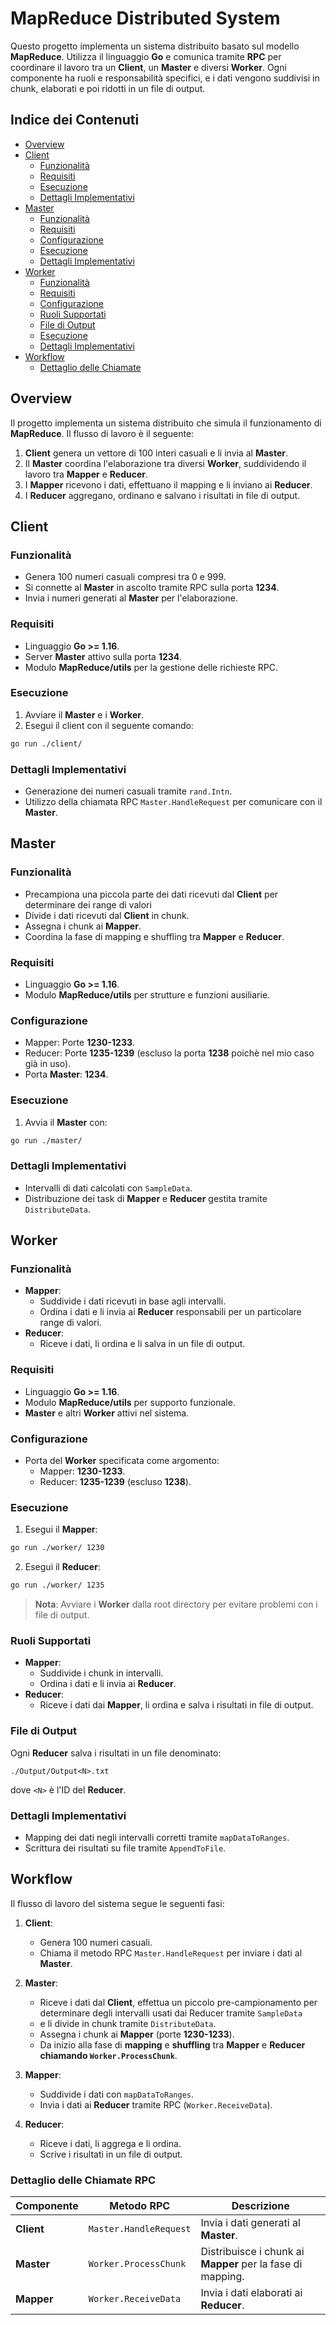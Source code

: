 
# MapReduce Distributed System

Questo progetto implementa un sistema distribuito basato sul modello **MapReduce**. Utilizza il linguaggio **Go** e comunica tramite **RPC** per coordinare il lavoro tra un **Client**, un **Master** e diversi **Worker**. Ogni componente ha ruoli e responsabilità specifici, e i dati vengono suddivisi in chunk, elaborati e poi ridotti in un file di output.

## Indice dei Contenuti

- [Overview](#overview)
- [Client](#client)
    - [Funzionalità](#client-funzionalità)
    - [Requisiti](#client-requisiti)
    - [Esecuzione](#client-esecuzione)
    - [Dettagli Implementativi](#client-dettagli-implementativi)
- [Master](#master)
    - [Funzionalità](#master-funzionalità)
    - [Requisiti](#master-requisiti)
    - [Configurazione](#master-configurazione)
    - [Esecuzione](#master-esecuzione)
    - [Dettagli Implementativi](#master-dettagli-implementativi)
- [Worker](#worker)
    - [Funzionalità](#worker-funzionalità)
    - [Requisiti](#worker-requisiti)
    - [Configurazione](#worker-configurazione)
    - [Ruoli Supportati](#worker-ruoli-supportati)
    - [File di Output](#worker-file-di-output)
    - [Esecuzione](#worker-esecuzione)
    - [Dettagli Implementativi](#worker-dettagli-implementativi)
- [Workflow](#workflow)
    - [Dettaglio delle Chiamate](#workflow-dettaglio-delle-chiamate)

## Overview

Il progetto implementa un sistema distribuito che simula il funzionamento di **MapReduce**. Il flusso di lavoro è il seguente:

1. **Client** genera un vettore di 100 interi casuali e li invia al **Master**.
2. Il **Master** coordina l'elaborazione tra diversi **Worker**, suddividendo il lavoro tra **Mapper** e **Reducer**.
3. I **Mapper** ricevono i dati, effettuano il mapping e li inviano ai **Reducer**.
4. I **Reducer** aggregano, ordinano e salvano i risultati in file di output.

## Client

### Funzionalità

- Genera 100 numeri casuali compresi tra 0 e 999.
- Si connette al **Master** in ascolto tramite RPC sulla porta **1234**.
- Invia i numeri generati al **Master** per l'elaborazione.

### Requisiti

- Linguaggio **Go >= 1.16**.
- Server **Master** attivo sulla porta **1234**.
- Modulo **MapReduce/utils** per la gestione delle richieste RPC.

### Esecuzione

1. Avviare il **Master** e i **Worker**.
2. Esegui il client con il seguente comando:

```bash
go run ./client/
```

### Dettagli Implementativi

- Generazione dei numeri casuali tramite `rand.Intn`.
- Utilizzo della chiamata RPC `Master.HandleRequest` per comunicare con il **Master**.

## Master

### Funzionalità

- Precampiona una piccola parte dei dati ricevuti dal **Client** per determinare dei range di valori
- Divide i dati ricevuti dal **Client** in chunk.
- Assegna i chunk ai **Mapper**.
- Coordina la fase di mapping e shuffling tra **Mapper** e **Reducer**.

### Requisiti

- Linguaggio **Go >= 1.16**.
- Modulo **MapReduce/utils** per strutture e funzioni ausiliarie.

### Configurazione

- Mapper: Porte **1230-1233**.
- Reducer: Porte **1235-1239** (escluso la porta **1238** poichè nel mio caso già in uso).
- Porta **Master**: **1234**.

### Esecuzione

1. Avvia il **Master** con:

```bash
go run ./master/
```

### Dettagli Implementativi

- Intervalli di dati calcolati con `SampleData`.
- Distribuzione dei task di **Mapper** e **Reducer** gestita tramite `DistributeData`.

## Worker

### Funzionalità

- **Mapper**:
    - Suddivide i dati ricevuti in base agli intervalli.
    - Ordina i dati e li invia ai **Reducer** responsabili per un particolare range di valori.
- **Reducer**:
    - Riceve i dati, li ordina e li salva in un file di output.

### Requisiti

- Linguaggio **Go >= 1.16**.
- Modulo **MapReduce/utils** per supporto funzionale.
- **Master** e altri **Worker** attivi nel sistema.

### Configurazione

- Porta del **Worker** specificata come argomento:
    - Mapper: **1230-1233**.
    - Reducer: **1235-1239** (escluso **1238**).

### Esecuzione

1. Esegui il **Mapper**:

```bash
go run ./worker/ 1230
```

2. Esegui il **Reducer**:

```bash
go run ./worker/ 1235
```

> **Nota**: Avviare i **Worker** dalla root directory per evitare problemi con i file di output.

### Ruoli Supportati

- **Mapper**:
    - Suddivide i chunk in intervalli.
    - Ordina i dati e li invia ai **Reducer**.
- **Reducer**:
    - Riceve i dati dai **Mapper**, li ordina e salva i risultati in file di output.

### File di Output

Ogni **Reducer** salva i risultati in un file denominato:

```text
./Output/Output<N>.txt
```

dove `<N>` è l'ID del **Reducer**.

### Dettagli Implementativi

- Mapping dei dati negli intervalli corretti tramite `mapDataToRanges`.
- Scrittura dei risultati su file tramite `AppendToFile`.

## Workflow

Il flusso di lavoro del sistema segue le seguenti fasi:

1. **Client**:
    - Genera 100 numeri casuali.
    - Chiama il metodo RPC `Master.HandleRequest` per inviare i dati al **Master**.
2. **Master**:
    - Riceve i dati dal **Client**, effettua un piccolo pre-campionamento per determinare degli intervalli usati dai Reducer tramite `SampleData`
    - e li divide in chunk tramite `DistributeData`.
    - Assegna i chunk ai **Mapper** (porte **1230-1233**).
    - Da inizio alla fase di **mapping** e **shuffling** tra **Mapper** e **Reducer chiamando `Worker.ProcessChunk`**.

3. **Mapper**:
    - Suddivide i dati con `mapDataToRanges`.
    - Invia i dati ai **Reducer** tramite RPC (`Worker.ReceiveData`).
4. **Reducer**:
    - Riceve i dati, li aggrega e li ordina.
    - Scrive i risultati in un file di output.

### Dettaglio delle Chiamate RPC

| Componente | Metodo RPC                | Descrizione                                          |
|------------|---------------------------|------------------------------------------------------|
| **Client** | `Master.HandleRequest`     | Invia i dati generati al **Master**.                 |
| **Master** | `Worker.ProcessChunk`      | Distribuisce i chunk ai **Mapper** per la fase di mapping. |
| **Mapper** | `Worker.ReceiveData`       | Invia i dati elaborati ai **Reducer**.               |



